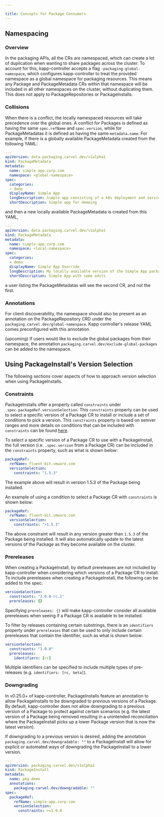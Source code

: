 ```yaml
---

title: Concepts for Package Consumers
---
```


## Namespacing

### Overview

In the packaging APIs, all the CRs are namespaced, which can create a lot of
duplication when wanting to share packages across the cluster. To account for
this, kapp-controller accepts a flag `-packaging-global-namespace`, which
configures kapp-controller to treat the provided namespace as a global namespace
for packaging resources. This means any Package and PackageMetadata CRs within
that namespace will be included in all other namespaces on the cluster, without
duplicating them. This does not apply to PackageRepositories or PackageInstalls.

### Collisions

When there is a conflict, the locally namespaced resources will take precedence
over the global ones. A conflict for Packages is defined as having the same
`spec.refName` and `spec.version`, while for PackageMetadatas it is defined as
having the same `metadata.name`. For example, if there is a globally available
PackageMetadata created from the following YAML:

```yaml
---
apiVersion: data.packaging.carvel.dev/v1alpha1
kind: PackageMetadata
metadata:
  name: simple-app.corp.com
  namespace: <global-namespace>
spec:
  categories:
  - demo
  displayName: Simple App
  longDescription: Simple app consisting of a k8s deployment and service
  shortDescription: Simple app for demoing
```

and then a new locally available PackageMetadata is created from this YAML,

```yaml
---
apiVersion: data.packaging.carvel.dev/v1alpha1
kind: PackageMetadata
metadata:
  name: simple-app.corp.com
  namespace: <local-namespace>
spec:
  categories:
  - demo
  displayName: Simple App Override
  longDescription: My locally available version of the Simple App package
  shortDescription: Simple App with some edits
```

a user listing the PackageMetadatas will see the second CR, and not the first.

### Annotations

For client discoverability, the namespace should also be present as an
annotation on the PackageRepository CRD under the
`packaging.carvel.dev/global-namespace`. Kapp controller's release
YAML comes preconfigured with this annotation.

(upcoming) If users would like to exclude the global packages from their namespace, the
annotation `packaging.carvel.dev/exclude-global-packages` can be added to
the namespace.

## Using PackageInstall's Version Selection

The following sections cover aspects of how to approach version selection when using PackageInstalls.

### Constraints

PackageInstalls offer a property called `constraints` under
`.spec.packageRef.versionSelection`.  This `constraints` property can be
used to select a specific version of a Package CR to install or include a set of
conditions to pick a version. This `constraints` property is based on semver
ranges and more details on conditions that can be included with `constraints`
can be found [here](https://github.com/blang/semver#ranges).

To select a specific version of a Package CR to use with a PackageInstall, the
full version (i.e. `.spec.version` from a Package CR) can be included in the
`constraints` property, such as what is shown below:

```yaml
packageRef:
  refName: fluent-bit.vmware.com
  versionSelection:
    constraints: "1.5.3"
```

The example above will result in version 1.5.3 of the Package being installed.

An example of using a condition to select a Package CR with `constraints` is shown below:

```yaml
packageRef:
  refName: fluent-bit.vmware.com
  versionSelection:
    constraints: ">1.5.3"
```

The above constraint will result in any version greater than `1.5.3` of the
Package being installed.  It will also automatically update to the latest
versions of the Package as they become available on the cluster.

### Prereleases

When creating a PackageInstall, by default prereleases are not included by
kapp-controller when considering which versions of a Package CR to install. To
include prereleases when creating a PackageInstall, the following can be
added to the spec:

```yaml
versionSelection:
  constraints: "3.0.0-rc.1"
  prereleases: {}
```

Specifying `prereleases: {}` will make kapp-controller consider all available
prereleases when seeing if a Package CR is available to be installed.

To filter by releases containing certain substrings, there is an `identifiers`
property under `prereleases` that can be used to only include certain
prereleases that contain the identifier, such as what is shown below:

```yaml
versionSelection:
  constraints: "3.0.0"
  prereleases:
    identifiers: [rc]
```

Multiple identifiers can be specified to include multiple types of pre-releases
(e.g. `identifiers: [rc, beta]`).

### Downgrading

In v0.25.0+ of kapp-controller, PackageInstalls feature an annotation to allow 
PackageInstalls to be downgraded to previous versions of a Package. By default, 
kapp-controller does not allow downgrading to a previous version of a Package to 
protect against certain scenarios (e.g. the latest version of a Package being removed 
resulting in a unintended reconciliation where the PackageInstall picks up a lower 
Package version that is now the latest version).

If downgrading to a previous version is desired, adding the annotation 
`packaging.carvel.dev/downgradable: ""` to a PackageInstall will allow for 
explicit or automated ways of downgrading the PackageInstall to a lower version.

```yaml
---
apiVersion: packaging.carvel.dev/v1alpha1
kind: PackageInstall
metadata:
  name: pkg-demo
  annotations:
    packaging.carvel.dev/downgradable: ""
spec:
  packageRef:
    refName: simple-app.corp.com
    versionSelection:
      constraints: >=1.0.0
```
